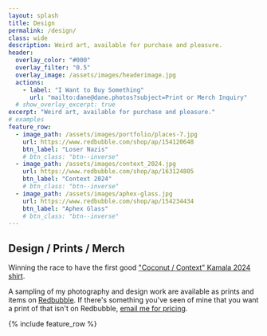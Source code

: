 ```yaml
---
layout: splash
title: Design
permalink: /design/
class: wide
description: Weird art, available for purchase and pleasure.
header:
  overlay_color: "#000"
  overlay_filter: "0.5"
  overlay_image: /assets/images/headerimage.jpg
  actions:
    - label: "I Want to Buy Something"
      url: "mailto:dane@dane.photos?subject=Print or Merch Inquiry"
  # show_overlay_excerpt: true
excerpt: "Weird art, available for purchase and pleasure."
# examples
feature_row:
  - image_path: /assets/images/portfolio/places-7.jpg
    url: https://www.redbubble.com/shop/ap/154120648
    btn_label: "Loser Nazis"
    # btn_class: "btn--inverse"
  - image_path: /assets/images/context_2024.jpg
    url: https://www.redbubble.com/shop/ap/163124805
    btn_label: "Context 2024"
    # btn_class: "btn--inverse"
  - image_path: /assets/images/aphex-glass.jpg
    url: https://www.redbubble.com/shop/ap/154234434
    btn_label: "Aphex Glass"
    # btn_class: "btn--inverse"
---
```

## Design / Prints / Merch

Winning the race to have the first good ["Coconut / Context" Kamala 2024 shirt](https://www.redbubble.com/i/t-shirt/Kamala-for-President-2024-Context-Coconut-Tree-Palm-Tree-by-danecd/163124805.WFLAH).

A sampling of my photography and design work are available as prints and items on [Redbubble](https://www.redbubble.com/people/danecd/shop). If there's something you've seen of mine that you want a print of that isn't on Redbubble, [email me for pricing](mailto:dane@dane.photos).

{% include feature_row %}